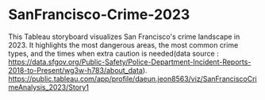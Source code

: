 # SanFrancisco-Crime-2023
This Tableau storyboard visualizes San Francisco's crime landscape in 2023. It highlights the most dangerous areas, the most common crime types, and the times when extra caution is needed(data source : https://data.sfgov.org/Public-Safety/Police-Department-Incident-Reports-2018-to-Present/wg3w-h783/about_data).
https://public.tableau.com/app/profile/daeun.jeon8563/viz/SanFranciscoCrimeAnalysis_2023/Story1
